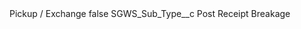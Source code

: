 <?xml version="1.0" encoding="UTF-8"?>
<CustomMetadata xmlns="http://soap.sforce.com/2006/04/metadata" xmlns:xsi="http://www.w3.org/2001/XMLSchema-instance" xmlns:xsd="http://www.w3.org/2001/XMLSchema">
    <label>Pickup / Exchange</label>
    <protected>false</protected>
    <values>
        <field>SGWS_Sub_Type__c</field>
        <value xsi:type="xsd:string">Post Receipt Breakage</value>
    </values>
</CustomMetadata>
